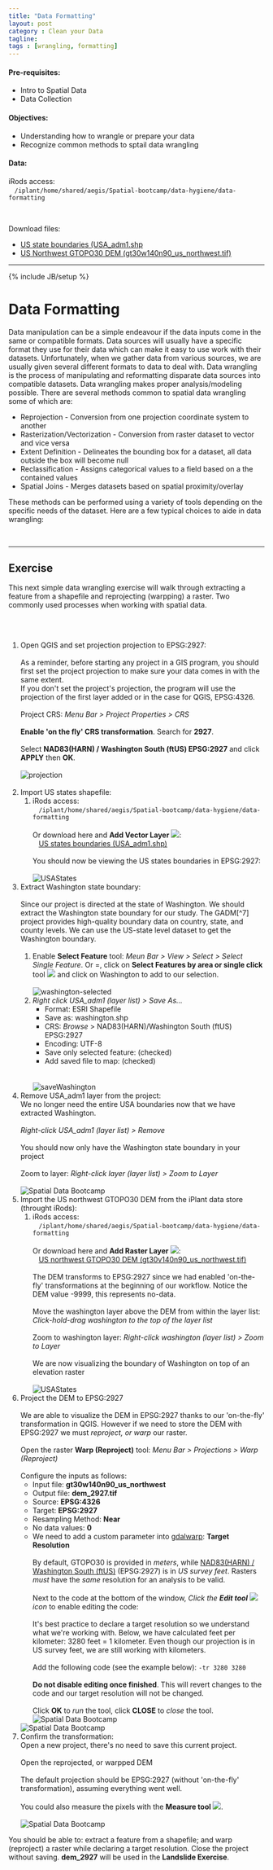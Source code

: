 ```yaml
---
title: "Data Formatting"
layout: post
category : Clean your Data
tagline: 
tags : [wrangling, formatting]
---
```


#### Pre-requisites:

- Intro to Spatial Data
- Data Collection

#### Objectives:

- Understanding how to wrangle or prepare your data
- Recognize common methods to sptail data wrangling

#### Data:

iRods access: <br>&nbsp;&nbsp;&nbsp;``/iplant/home/shared/aegis/Spatial-bootcamp/data-hygiene/data-formatting``

<br>

Download files:

- [US state boundaries (USA_adm1.shp](http://de.iplantcollaborative.org/dl/d/A80AF5AA-C1FF-4487-AD9B-846E1429F908/USA_adm1.zip)
- [US Northwest GTOPO30 DEM (gt30w140n90_us_northwest.tif)](http://de.iplantcollaborative.org/dl/d/57947D2C-2705-41B3-8190-6F130139BAEC/gt30w140n90_us_northwest.tif)

----

{% include JB/setup %}
# Data Formatting

Data manipulation can be a simple endeavour if the data inputs come in the same or compatible formats. Data sources will usually have a specific format they use for their data which can make it easy to use work with their datasets. Unfortunately, when we gather data from various sources, we are usually given several different formats to data to deal with. Data wrangling is the process of manipulating and reformatting disparate data sources into compatible datasets. Data wrangling makes proper analysis/modeling possible. There are several methods common to spatial data wrangling some of which are:

 * Reprojection - Conversion from one projection coordinate system to another
 * Rasterization/Vectorization - Conversion from raster dataset to vector and vice versa
 * Extent Definition - Delineates the bounding box for a dataset, all data outside the box will become null
 * Reclassification - Assigns categorical values to a field based on a the contained values
 * Spatial Joins - Merges datasets based on spatial proximity/overlay

These methods can be performed using a variety of tools depending on the specific needs of the dataset. Here are a few typical choices to aide in data wrangling:

<br>

----

## Exercise

This next simple data wrangling exercise will walk through extracting a feature from a shapefile and reprojecting (warpping) a raster. Two commonly used processes when working with spatial data.

<br><br>

<ol>
<li>Open QGIS and set projection projection to EPSG:2927:<br><br>
As a reminder, before starting any project in a GIS program, you should first set the project projection to make sure your data comes in with the same extent. <br>If you don't set the project's projection, the program will use the projection of the first layer added or in the case for QGIS, EPSG:4326.<br><br>Project CRS: <em>Menu Bar > Project Properties > CRS</em><br><br><strong>Enable 'on the fly' CRS transformation</strong>. Search for <strong>2927</strong>.<br><br>Select <strong>NAD83(HARN) / Washington South (ftUS) EPSG:2927</strong> and click <strong>APPLY</strong> then <strong>OK</strong>.<br><br>
<img data-featherlight="{{BASE_PATH}}{{ASSET_PATH}}/images/formatting-1.png" alt="projection" src="{{BASE_PATH}}{{ASSET_PATH}}/images/formatting-1.png" class="screen-shot" /><br><br>
</li>
<li>Import US states shapefile:<br>
<ol>
<li>iRods access: <br>&nbsp;&nbsp;&nbsp;<code>/iplant/home/shared/aegis/Spatial-bootcamp/data-hygiene/data-formatting</code><br><br>
Or download here and <strong>Add Vector Layer</strong> <img src="{{BASE_PATH}}{{ASSET_PATH}}/images/add-vector.png"/>:<br>&nbsp;&nbsp;&nbsp;<a href="link-here">US states boundaries (USA_adm1.shp)</a><br><br>You should now be viewing the US states boundaries in EPSG:2927:<br><br>
<img data-featherlight="{{BASE_PATH}}{{ASSET_PATH}}/images/formatting-2.png" alt="USAStates" src="{{BASE_PATH}}{{ASSET_PATH}}/images/formatting-2.png" class="screen-shot" />
</li>
</ol>
</li>
<li>Extract Washington state boundary:<br><br>
Since our project is directed at the state of Washington. We should extract the Washington state boundary for our study. The GADM[^7] project provides high-quality boundary data on country, state, and county levels. We can use the US-state level dataset to get the Washington boundary.<br><br>
<ol>
<li>Enable <strong>Select Feature</strong> tool: <em>Meun Bar > View > Select > Select Single Feature</em>. Or =, click on <strong>Select Features by area or single click</strong> tool <img src="{{BASE_PATH}}{{ASSET_PATH}}/images/select-feature.png"/> and click on Washington to add to our selection.<br><br><img data-featherlight="{{BASE_PATH}}{{ASSET_PATH}}/images/formatting-3.png" alt="washington-selected" src="{{BASE_PATH}}{{ASSET_PATH}}/images/formatting-3.png" class="screen-shot" />
</li>
<li>
<em>Right click USA_adm1 (layer list) >  Save As...</em><br>
<ul>
<li>Format: ESRI Shapefile </li>
<li>Save as: washington.shp</li>
<li>CRS: <em>Browse</em> > NAD83(HARN)/Washington South (ftUS) EPSG:2927</li>
<li>Encoding: UTF-8</li>
<li>Save only selected feature: (checked)</li>
<li>Add saved file to map: (checked)</li>
</ul><br><br>
<img data-featherlight="{{BASE_PATH}}{{ASSET_PATH}}/images/formatting-4.png" alt="saveWashington" src="{{BASE_PATH}}{{ASSET_PATH}}/images/formatting-4.png" class="screen-shot" />
</li>
</ol>
</li>
<li>Remove USA_adm1 layer from the project:<br>
We no longer need the entire USA boundaries now that we have extracted Washington.<br><br>
<em>Right-click USA_adm1 (layer list) > Remove</em><br><br>
You should now only have the Washington state boundary in your project<br><br>Zoom to layer: <em>Right-click layer (layer list) > Zoom to Layer</em><br><br><img data-featherlight="{{BASE_PATH}}{{ASSET_PATH}}/images/formatting-step-4.png" src="{{BASE_PATH}}{{ASSET_PATH}}/images/formatting-step-4.png" alt="Spatial Data Bootcamp"/>
</li>
<li>Import the US northwest GTOPO30 DEM from the iPlant data store (throught iRods):<br>
<ol>
<li>iRods access: <br>&nbsp;&nbsp;&nbsp;<code>/iplant/home/shared/aegis/Spatial-bootcamp/data-hygiene/data-formatting</code><br><br>
Or download here and <strong>Add Raster Layer</strong> <img src="{{BASE_PATH}}{{ASSET_PATH}}/images/add-raster.png"/>:<br>&nbsp;&nbsp;&nbsp;<a href="http://de.iplantcollaborative.org/dl/d/57947D2C-2705-41B3-8190-6F130139BAEC/gt30w140n90_us_northwest.tif">US northwest GTOPO30 DEM (gt30v140n90_us_northwest.tif)</a><br><br>The DEM transforms to EPSG:2927 since we had enabled 'on-the-fly' transformations at the beginning of our workflow. Notice the DEM value -9999, this represents no-data.<br><br>Move the washington layer above the DEM from within the layer list: <em>Click-hold-drag washington to the top of the layer list</em><br><br>Zoom to washington layer: <em>Right-click washington (layer list) > Zoom to Layer</em><br><br>We are now visualizing the boundary of Washington on top of an elevation raster<br><br>
<img data-featherlight="{{BASE_PATH}}{{ASSET_PATH}}/images/formatting-5.png" alt="USAStates" src="{{BASE_PATH}}{{ASSET_PATH}}/images/formatting-5.png" class="screen-shot" />
</li>
</ol>
</li>
<li>Project the DEM to EPSG:2927<br><br>
We are able to visualize the DEM in EPSG:2927 thanks to our 'on-the-fly' transformation in QGIS. However if we need to store the DEM with EPSG:2927 we must <em>reproject, or warp</em> our raster.<br><br>Open the raster <strong>Warp (Reproject)</strong> tool: <em>Menu Bar > Projections > Warp (Reproject)</em><br><br>Configure the inputs as follows:<br>
<ul>
<li>Input file: <strong>gt30w140n90_us_northwest</strong></li>
<li>Output file: <strong>dem_2927.tif</strong></li>
<li>Source: <strong>EPSG:4326</strong></li>
<li>Target: <strong>EPSG:2927</strong></li>
<li>Resampling Method: <strong>Near</strong></li>
<li>No data values: <strong>0</strong></li>
<li>We need to add a custom parameter into <a href="http://www.gdal.org/gdalwarp.html" target="_blank">gdalwarp</a>: <strong>Target Resolution</strong><br><br>
By default, GTOPO30 is provided in <em>meters</em>, while <a href="http://spatialreference.org/ref/epsg/2927/" target="_blank">NAD83(HARN) / Washington South (ftUS)</a> (EPSG:2927) is in <em>US survey feet</em>. Rasters <em>must</em> have the <em>same</em> resolution for an analysis to be valid.<br><br>
Next to the code at the bottom of the window, <em>Click the <strong>Edit tool</strong> <img src="{{BASE_PATH}}{{ASSET_PATH}}/images/gdalwarp-edit.png"/> icon </em>to enable editing the code:<br><br>
It's best practice to declare a target resolution so we understand what we're working with. Below, we have calculated feet per kilometer: 3280 feet = 1 kilometer. Even though our projection is in US survey feet, we are still working with kilometers.<br><br>
Add the following code (see the example below): <code>-tr 3280 3280</code><br><br><strong>Do not disable editing once finished</strong>. This will revert changes to the code and our target resolution will not be changed.<br><br>Click <strong>OK</strong> to <em>run</em> the tool, click <strong>CLOSE</strong> to <em>close</em> the tool.<img data-featherlight="{{BASE_PATH}}{{ASSET_PATH}}/images/gdalwarp-1.png" src="{{BASE_PATH}}{{ASSET_PATH}}/images/gdalwarp-1.png" alt="Spatial Data Bootcamp"/>
</li>
</ul>
<img data-featherlight="{{BASE_PATH}}{{ASSET_PATH}}/images/formatting-6.png" src="{{BASE_PATH}}{{ASSET_PATH}}/images/formatting-6.png" alt="Spatial Data Bootcamp"/>
</li>
<li>Confirm the transformation:<br>
Open a new project, there's no need to save this current project.<br><br>
Open the reprojected, or warpped DEM<br><br>
The default projection should be EPSG:2927 (without 'on-the-fly' transformation), assuming everything went well.<br><br>
You could also measure the pixels with the <strong>Measure tool</strong> <img src="{{BASE_PATH}}{{ASSET_PATH}}/images/measure-tool.png"/>.<br><br>
<img data-featherlight="{{BASE_PATH}}{{ASSET_PATH}}/images/formatting-7.png" src="{{BASE_PATH}}{{ASSET_PATH}}/images/formatting-7.png" alt="Spatial Data Bootcamp" />
</ol>

<p>You should be able to: extract a feature from a shapefile; and warp (reproject) a raster while declaring a target resolution. Close the project without saving. <strong>dem_2927</strong> will be used in the <strong>Landslide Exercise</strong>.</p>

